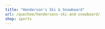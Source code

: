 ```yaml
---
title: "Henderson's Ski & Snowboard"
url: /quechee/hendersons-ski-and-snowboard/
shop: sports
---
```

